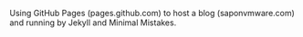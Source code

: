 Using GitHub Pages (pages.github.com) to host a blog (saponvmware.com) and running by Jekyll and Minimal Mistakes.
